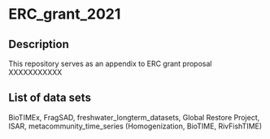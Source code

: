 # ERC_grant_2021

## Description
This repository serves as an appendix to ERC grant proposal XXXXXXXXXXX

## List of data sets
BioTIMEx, FragSAD, freshwater_longterm_datasets, Global Restore Project, ISAR, metacommunity_time_series (Homogenization, BioTIME, RivFishTIME)
